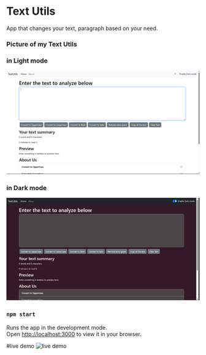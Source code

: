 # Text Utils
App that changes your text, paragraph based on your need.

### Picture of my Text Utils
### in Light mode
![Text utils light mode](image.png)

### in Dark mode
![Text utils dark mode](image-1.png)


### `npm start`

Runs the app in the development mode.\
Open [http://localhost:3000](http://localhost:3000) to view it in your browser.

#live demo
![live demo](https://textutils-prince-sunsara.netlify.app/)
